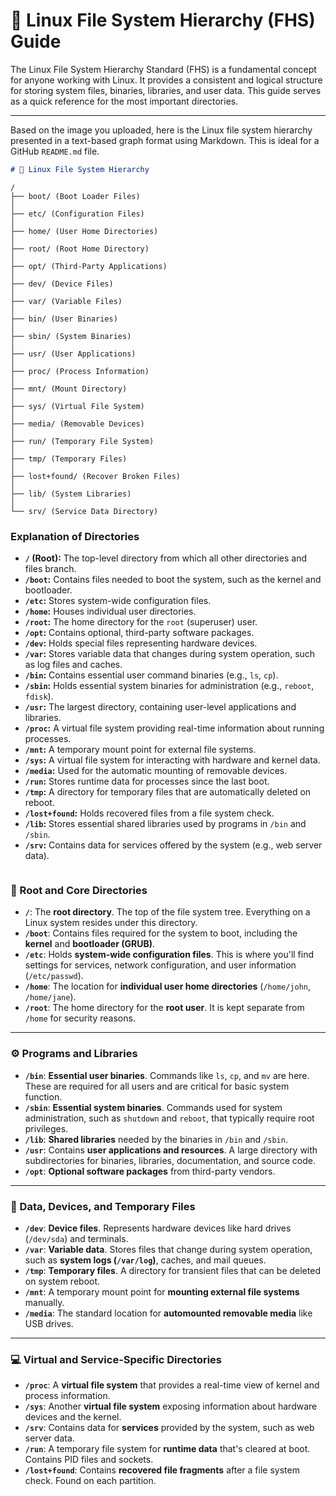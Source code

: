 # 📂 Linux File System Hierarchy (FHS) Guide

The Linux File System Hierarchy Standard (FHS) is a fundamental concept for anyone working with Linux. It provides a consistent and logical structure for storing system files, binaries, libraries, and user data. This guide serves as a quick reference for the most important directories.

---
Based on the image you uploaded, here is the Linux file system hierarchy presented in a text-based graph format using Markdown. This is ideal for a GitHub `README.md` file.

```markdown
# 🌳 Linux File System Hierarchy

```
```
/
├── boot/ (Boot Loader Files)
│
├── etc/ (Configuration Files)
│
├── home/ (User Home Directories)
│
├── root/ (Root Home Directory)
│
├── opt/ (Third-Party Applications)
│
├── dev/ (Device Files)
│
├── var/ (Variable Files)
│
├── bin/ (User Binaries)
│
├── sbin/ (System Binaries)
│
├── usr/ (User Applications)
│
├── proc/ (Process Information)
│
├── mnt/ (Mount Directory)
│
├── sys/ (Virtual File System)
│
├── media/ (Removable Devices)
│
├── run/ (Temporary File System)
│
├── tmp/ (Temporary Files)
│
├── lost+found/ (Recover Broken Files)
│
├── lib/ (System Libraries)
│
└── srv/ (Service Data Directory)
```

### Explanation of Directories

* **`/` (Root):** The top-level directory from which all other directories and files branch.
* **`/boot`:** Contains files needed to boot the system, such as the kernel and bootloader.
* **`/etc`:** Stores system-wide configuration files.
* **`/home`:** Houses individual user directories.
* **`/root`:** The home directory for the `root` (superuser) user.
* **`/opt`:** Contains optional, third-party software packages.
* **`/dev`:** Holds special files representing hardware devices.
* **`/var`:** Stores variable data that changes during system operation, such as log files and caches.
* **`/bin`:** Contains essential user command binaries (e.g., `ls`, `cp`).
* **`/sbin`:** Holds essential system binaries for administration (e.g., `reboot`, `fdisk`).
* **`/usr`:** The largest directory, containing user-level applications and libraries.
* **`/proc`:** A virtual file system providing real-time information about running processes.
* **`/mnt`:** A temporary mount point for external file systems.
* **`/sys`:** A virtual file system for interacting with hardware and kernel data.
* **`/media`:** Used for the automatic mounting of removable devices.
* **`/run`:** Stores runtime data for processes since the last boot.
* **`/tmp`:** A directory for temporary files that are automatically deleted on reboot.
* **`/lost+found`:** Holds recovered files from a file system check.
* **`/lib`:** Stores essential shared libraries used by programs in `/bin` and `/sbin`.
* **`/srv`:** Contains data for services offered by the system (e.g., web server data).
```

```
### 🌳 Root and Core Directories

-   **`/`**: The **root directory**. The top of the file system tree. Everything on a Linux system resides under this directory.
-   **`/boot`**: Contains files required for the system to boot, including the **kernel** and **bootloader (GRUB)**.
-   **`/etc`**: Holds **system-wide configuration files**. This is where you'll find settings for services, network configuration, and user information (`/etc/passwd`).
-   **`/home`**: The location for **individual user home directories** (`/home/john`, `/home/jane`).
-   **`/root`**: The home directory for the **root user**. It is kept separate from `/home` for security reasons.

---

### ⚙️ Programs and Libraries

-   **`/bin`**: **Essential user binaries**. Commands like `ls`, `cp`, and `mv` are here. These are required for all users and are critical for basic system function.
-   **`/sbin`**: **Essential system binaries**. Commands used for system administration, such as `shutdown` and `reboot`, that typically require root privileges.
-   **`/lib`**: **Shared libraries** needed by the binaries in `/bin` and `/sbin`.
-   **`/usr`**: Contains **user applications and resources**. A large directory with subdirectories for binaries, libraries, documentation, and source code.
-   **`/opt`**: **Optional software packages** from third-party vendors.

---

### 💾 Data, Devices, and Temporary Files

-   **`/dev`**: **Device files**. Represents hardware devices like hard drives (`/dev/sda`) and terminals.
-   **`/var`**: **Variable data**. Stores files that change during system operation, such as **system logs (`/var/log`)**, caches, and mail queues.
-   **`/tmp`**: **Temporary files**. A directory for transient files that can be deleted on system reboot.
-   **`/mnt`**: A temporary mount point for **mounting external file systems** manually.
-   **`/media`**: The standard location for **automounted removable media** like USB drives.

---

### 💻 Virtual and Service-Specific Directories

-   **`/proc`**: A **virtual file system** that provides a real-time view of kernel and process information.
-   **`/sys`**: Another **virtual file system** exposing information about hardware devices and the kernel.
-   **`/srv`**: Contains data for **services** provided by the system, such as web server data.
-   **`/run`**: A temporary file system for **runtime data** that's cleared at boot. Contains PID files and sockets.
-   **`/lost+found`**: Contains **recovered file fragments** after a file system check. Found on each partition.
```
